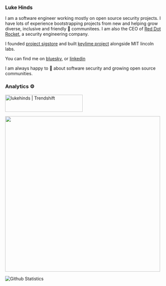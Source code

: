 ### Luke Hinds

I am a software engineer working mostly on open source security projects. I have lots of experience bootstrapping projects from new and helping grow diverse, inclusive and friendly 👯 communitees. I am also the CEO of [Red Dot Rocket](https://www.rdrocket.com/), a security engineering company. 

I founded [project sigstore](https://sigstore.dev) and built [keylime project](https://keylime.dev) alongside MIT lincoln labs.

You can find me on [bluesky](https://bsky.app/profile/lukehinds.bsky.social), or [linkedin](https://www.linkedin.com/in/lukehinds/)

I am always happy to 💬 about software security and growing open source communities.

### Analytics ⚙️

<a href="https://trendshift.io/developers/8128" target="_blank"><img src="https://trendshift.io/api/badge/developers/8128" alt="lukehinds | Trendshift" style="width: 250px; height: 55px;" width="250" height="55"/></a>

<a href="https://profile.codersrank.io/user/lukehinds"><img src="https://cr-ss-service.azurewebsites.net/api/ScreenShot?widget=summary&username=lukehinds&badges=3&show-avatar=false&style=--header-bg-color:%23000;--border-radius:10px" width="500px"/></a>

![Github Statistics](https://github-readme-stats.vercel.app/api/?username=lukehinds&count_private=true&show_icons=true)

<!-- ![Github Contributions](https://github-readme-streak-stats.herokuapp.com/?user=lukehinds&hide_border=true) -->

<!-- <a href="https://profile.codersrank.io/user/lukehinds"><img src="https://cr-skills-chart-widget.azurewebsites.net/api/api?username=lukehinds"/></a> -->

<!--
![Github Languages](https://github-readme-stats.vercel.app/api/top-langs/?username=lukehinds&layout=compact&count_private=true&langs_count=9&hide=jupyter%20notebook)
-->
